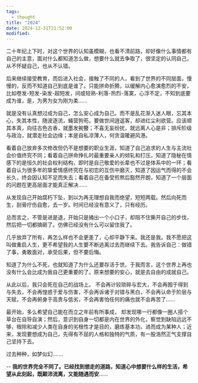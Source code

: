 ```yaml
---
tags:
  - thought
title: "2024"
date: 2024-12-31T21:52:00
modified:
---
```

二十年纪上下时，对这个世界的认知虽模糊，也看不清前路，却好像什么事情都有自己的主意，面对什么都知道怎么做，想要什么就去争取了，很坚定的认同自己，从不怀疑自己，也从不认错。

后来继续接受教育，而后进入社会，接触了不同的人，看到了世界的不同层面，慢慢的，反而不知道自己到底是谁了。只能拼命折腾，以缓解内心愈演愈烈的不安，比如卷发-短发-染发-超短发，间或轻熟-利落-热烈-落寞，心浮不定，不知到底要成为谁，是，为男为女为刚为柔......

就是没有认真想过成为自己，怎么安心成为自己。而不是乱花渐入迷人眼，忘其本心，失其本性，随波逐流，蝇营狗苟。要做世间逍遥客，却进红尘利欲营。应该顺其本真，向往古色古香，就墨发捥簪；不喜无妄纷扰，就远离人心是非；排斥阶级与政治，就潜走社会边缘；本是自私凉薄人，何贪温暖避风港。

看着自己放弃多次修改但仍不是想要的职业生涯，知道了自己追求的人生与主流社会价值终究不同；看着自己拼命挣扎时最重要亲人的倾轧和打压，知道了隐秘在情感下的是恒久的社会权利结构，即时是自己敬爱的长辈也不过是体系中的一环；看着自认为很多年的挚爱情感终究在与初恋的互伤中磨灭，知道了因运气而得的不会长久，终会因认知不足而失去；看着自己在备受煎熬后豁然开朗，知道了一个层面的问题在更高层面才能真正解决......

从发现自己开始腐朽下坠，到以为再无理想自我而绝望，短短两载。然后向死而生，刮骨疗伤自愈，去一岁。时间已经没有意义了，只有经历。

总而言之，不管是进是退，开始只是捅出一个小口子，却阻不住撕开自己的步伐，然后把一切都搞砸了。仿佛已经没有什么可以留住我了。

几乎放弃了所有，再怎么样也不会更差了，心却平静下来。我还是我。我不愿把这叫做重启人生，更不希望我的人生要不断逃离过去而继续下去。我告诉自己：做错了事，勇敢面对，承受后果，但不要后悔。

知道了为什么不死，也就知道了为什么还要存活于世。于我而言，这个世界上再也没有什么会比成为我自己更重要的了。原来想要的安心，就是去自由的成就自己。

从此以后，我只会死在自己的战场上。 不会再计较琐碎与宏大，不会再囿于得到与失去，不会再惶惑于爱与伤害，不会再诉诸于对错与黑白，不会再认命于阶层与天赋，不会再俯身于高贵与低劣，不会再害怕任何的痛也就不会再苦了......

最开始，多么希望自己能在而立之年前有所事成， 却发现哪一行都像一圈人搭个草台在自导自演；然后，意识到自身一切都是内在世界的外化，察觉到缺陷远远不够，根除和减少人类在自身的劣根性才是目的，磨炼基本功，进而成为某种人；近来，发现要想成为自己，先得有不屈的人格和独特的气质，有一股浩然正气支撑自己坚持下去。

过去种种，如梦似幻.......

--
**我的世界完全不同了。已经找到想走的道路，知道心中想要什么样的生活，希望从此刻起，既颠沛流离，又能随遇而安**......